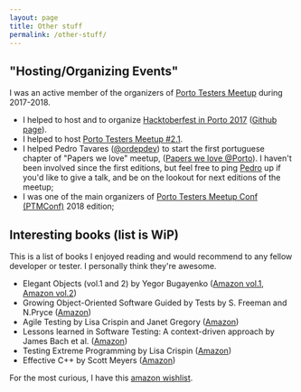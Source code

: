```yaml
---
layout: page
title: Other stuff
permalink: /other-stuff/
---
```


## "Hosting/Organizing Events"

I was an active member of the organizers of [Porto Testers Meetup](https://portotestersmeetup.github.io) during 2017-2018.

- I helped to host and to organize [Hacktoberfest in Porto 2017](https://www.eventbrite.com/e/hacktoberfest-in-porto-tickets-38465845379) ([Github page](https://github.com/HacktoberfestOPO/2017)).
- I helped to host [Porto Testers Meetup #2.1](https://www.eventbrite.pt/e/bilhetes-porto-testers-meetup-21-37305787615).
- I helped Pedro Tavares ([@ordepdev](https://twitter.com/ordepdev)) to start the first portuguese chapter of "Papers we love" meetup, ([Papers we love @Porto](https://www.meetup.com/Papers-We-Love-Porto/)). I haven't been involved since the first editions, but feel free to ping [Pedro](https://twitter.com/ordepdev) up if you'd like to give a talk, and be on the lookout for next editions of the meetup;
- I was one of the main organizers of [Porto Testers Meetup Conf (PTMConf)](https://ptmconf.com/) 2018 edition;

## Interesting books (list is WiP)

This is a list of books I enjoyed reading and would recommend to any fellow developer or tester. I personally think they're awesome.

- Elegant Objects (vol.1 and 2) by Yegor Bugayenko ([Amazon vol.1](http://amzn.eu/6QIDf9c), [Amazon vol.2](http://amzn.eu/c4U3YKK))
- Growing Object-Oriented Software Guided by Tests by S. Freeman and  N.Pryce ([Amazon](http://amzn.eu/amnWxaY))
- Agile Testing by Lisa Crispin and Janet Gregory ([Amazon](http://amzn.eu/6PKDpxe))
- Lessons learned in Software Testing: A context-driven approach by James Bach et al. ([Amazon](http://amzn.eu/4DDoHIh))
- Testing Extreme Programming by Lisa Crispin ([Amazon](http://amzn.eu/dIXPMBg))
- Effective C++ by Scott Meyers ([Amazon](http://amzn.eu/2hIIjY3))

For the most curious, I have this [amazon wishlist](http://amzn.eu/batqdIF).
